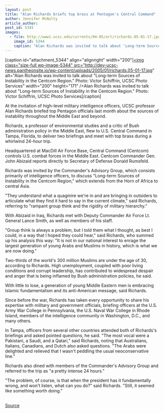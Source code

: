 ```yaml
---
layout: post
title: "Alan Richards briefs top brass at Pentagon's Central Command"
author: Jennifer McNulty
article_author: 
post_id: 5345
images:
  - file: http://www1.ucsc.edu/currents/04-05/art/richards.05-01-17.jpg
    image_id: 5344
    caption: "Alan Richards was invited to talk about 'Long-term Sources of Instability in the Centcom Region.' Photo: Victor Schiffrin, UCSC Photo Services"
---
```


[caption id="attachment_5344" align="alignright" width="200"]<a href="http://dev-ucsc-news.pantheonsite.io/wp-content/uploads/2005/01/richards.05-01-17.jpg"><img class="size-full wp-image-5344" src="http://dev-ucsc-news.pantheonsite.io/wp-content/uploads/2005/01/richards.05-01-17.jpg" alt="Alan Richards was invited to talk about "Long-term Sources of Instability in the Centcom Region." Photo: Victor Schiffrin, UCSC Photo Services" width="200" height="171" /></a>Alan Richards was invited to talk about "Long-term Sources of Instability in the Centcom Region." Photo: Victor Schiffrin, UCSC Photo Services[/caption]
<a name="content" id="content"></a>
<p>
  At the invitation of high-level military intelligence officers, UCSC professor Alan Richards briefed top Pentagon officials last month about the sources of instability throughout the Middle East and beyond.
</p>
<p>
  Richards, a professor of environmental studies and a critic of Bush administration policy in the Middle East, flew to U.S. Central Command in Tampa, Florida, to deliver two briefings and meet with top brass during a whirlwind 24-hour trip.
</p>
<p>
  Headquartered at MacDill Air Force Base, Central Command (Centcom) controls U.S. combat forces in the Middle East. Centcom Commander Gen. John Abizaid reports directly to Secretary of Defense Donald Rumsfeld.
</p>
<p>
  Richards was invited by the Commander's Advisory Group, which consists primarily of intelligence officers, to discuss "Long-term Sources of Instability in the Centcom Region," which extends from the Horn of Africa to central Asia.<br>
</p>
<p>
  "They understand what a quagmire we're in and are bringing in outsiders to articulate what they find it hard to say in the current climate," said Richards, referring to "rampant group think and the rigidity of military hierarchy."<br>
</p>
<p>
  With Abizaid in Iraq, Richards met with Deputy Commander Air Force Lt. General Lance Smith, as well as members of his staff.<br>
</p>
<p>
  "Group think is always a problem, but I told them what I thought, as best I could, in a way that I hoped they could hear," said Richards, who summed up his analysis this way: "It is not in our national interest to enrage the largest generation of young Arabs and Muslims in history, which is what we are now doing."<br>
</p>
<p>
  Two-thirds of the world's 300 million Muslims are under the age of 30, according to Richards. High unemployment, coupled with poor living conditions and corrupt leadership, has contributed to widespread despair and anger that is being inflamed by Bush administration policies, he said.
</p>
<p>
  With little to lose, a generation of young Middle Eastern men is embracing Islamic fundamentalism and its anti-American message, said Richards.<br>
</p>
<p>
  Since before the war, Richards has taken every opportunity to share his expertise with military and government officials, briefing officers at the U.S. Army War College in Pennsylvania, the U.S. Naval War College in Rhode Island, members of the intelligence community in Washington, D.C., and many others.<br>
</p>
<p>
  In Tampa, officers from several other countries attended both of Richards's briefings and asked pointed questions, he said. "The most vocal were a Pakistani, a Saudi, and a Qatari," said Richards, noting that Australians, Italians, Canadians, and Dutch also asked questions. "The Arabs were delighted and relieved that I wasn't peddling the usual neoconservative line."<br>
</p>
<p>
  Richards also dined with members of the Commander's Advisory Group and referred to the trip as "a pretty intense 24 hours."<br>
</p>
<p>
  "The problem, of course, is that when the president has it fundamentally wrong, and won't listen, what can you do?" said Richards. "Still, it seemed like something worth doing."<br>
  <br>
</p>
<p><a href="http://www1.ucsc.edu/currents/04-05/01-17/richards.asp" title="Permalink to richards">Source</a></p>
